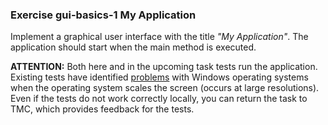 ### Exercise gui-basics-1 My Application

Implement a graphical user interface with the title *"My Application"*. The application should start when the main method is executed.

**ATTENTION:** Both here and in the upcoming task tests run the application. Existing tests have identified [problems](https://github.com/TestFX/TestFX/issues/245) with Windows operating systems when the operating system scales the screen (occurs at large resolutions). Even if the tests do not work correctly locally, you can return the task to TMC, which provides feedback for the tests.

